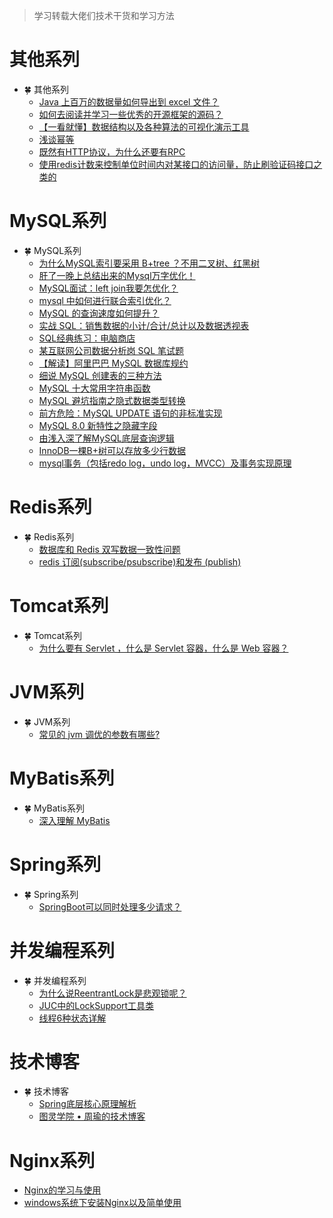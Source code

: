 <font face="幼圆">

> 学习转载大佬们技术干货和学习方法

</font>

# 其他系列

- 🍀 其他系列
  - [Java 上百万的数据量如何导出到 excel 文件？](https://www.zhihu.com/question/266128152/answer/2899625998)
  - [如何去阅读并学习一些优秀的开源框架的源码？](https://www.zhihu.com/question/26766601/answer/2297192544)
  - [【一看就懂】数据结构以及各种算法的可视化演示工具](https://blog.csdn.net/horses/article/details/120385749)
  - [浅谈幂等](https://juejin.cn/post/7241941309174300732)
  - [既然有HTTP协议，为什么还要有RPC](https://blog.csdn.net/tianyaleixiaowu/article/details/127057253)
  - [使用redis计数来控制单位时间内对某接口的访问量，防止刷验证码接口之类的](https://blog.csdn.net/tianyaleixiaowu/article/details/74549145)

# MySQL系列

- 🍀 MySQL系列
  - [为什么MySQL索引要采用 B+tree ？不用二叉树、红黑树](https://zhuanlan.zhihu.com/p/633637500)
  - [肝了一晚上总结出来的Mysql万字优化！](https://zhuanlan.zhihu.com/p/356176331)
  - [MySQL面试：left join我要怎优化？](https://zhuanlan.zhihu.com/p/539311633)
  - [mysql 中如何进行联合索引优化？](https://www.zhihu.com/question/591117933/answer/3017147198)
  - [MySQL 的查询速度如何提升？](https://www.zhihu.com/question/590917119/answer/3056451196)
  - [实战 SQL：销售数据的小计/合计/总计以及数据透视表](https://blog.csdn.net/horses/article/details/105246162)
  - [SQL经典练习：电脑商店](https://blog.csdn.net/horses/article/details/89043538)
  - [某互联网公司数据分析岗 SQL 笔试题](https://blog.csdn.net/horses/article/details/121150403)
  - [【解读】阿里巴巴 MySQL 数据库规约](https://blog.csdn.net/horses/article/details/120941552)
  - [细说 MySQL 创建表的三种方法](https://blog.csdn.net/horses/article/details/119720521)
  - [MySQL 十大常用字符串函数](https://blog.csdn.net/horses/article/details/118344265)
  - [MySQL 避坑指南之隐式数据类型转换](https://blog.csdn.net/horses/article/details/118120395)
  - [前方危险：MySQL UPDATE 语句的非标准实现](https://blog.csdn.net/horses/article/details/110238573)
  - [MySQL 8.0 新特性之隐藏字段](https://blog.csdn.net/horses/article/details/113838642)
  - [由浅入深了解MySQL底层查询逻辑](https://juejin.cn/post/7243819890497945659)
  - [InnoDB一棵B+树可以存放多少行数据](https://blog.csdn.net/tianyaleixiaowu/article/details/94552675)
  - [mysql事务（包括redo log，undo log，MVCC）及事务实现原理](https://blog.csdn.net/tianyaleixiaowu/article/details/102683638)

# Redis系列

- 🍀 Redis系列
  - [数据库和 Redis 双写数据一致性问题](https://www.zhihu.com/question/20734566/answer/3056703475)
  - [redis 订阅(subscribe/psubscribe)和发布 (publish)](https://blog.csdn.net/yang_yang1994/article/details/78108617)

# Tomcat系列

- 🍀 Tomcat系列
  - [为什么要有 Servlet ，什么是 Servlet 容器，什么是 Web 容器？](https://www.zhihu.com/question/585070524/answer/2939949226)

# JVM系列

- 🍀 JVM系列
  - [常见的 jvm 调优的参数有哪些?](https://www.zhihu.com/question/588988401/answer/3012030394)

# MyBatis系列

- 🍀 MyBatis系列
  - [深入理解 MyBatis](https://juejin.cn/post/7124465530701873183#heading-13)

# Spring系列

- 🍀 Spring系列
  - [SpringBoot可以同时处理多少请求？](https://juejin.cn/post/7203648441721126972)

# 并发编程系列

- 🍀 并发编程系列
  - [为什么说ReentrantLock是悲观锁呢？](https://www.zhihu.com/question/527785982/answer/3102913513)
  - [JUC中的LockSupport工具类](http://itsoku.com/course/1/14)
  - [线程6种状态详解](http://itsoku.com/course/1/187)

# 技术博客

- 🍀 技术博客
  - [Spring底层核心原理解析](https://www.yuque.com/renyong-jmovm/spring/pldhnd)
  - [图灵学院 • 周瑜的技术博客](https://www.yuque.com/renyong-jmovm/dadudu)

# Nginx系列
  - [Nginx的学习与使用](https://blog.csdn.net/weixin_44251179/article/details/129744652)
  - [windows系统下安装Nginx以及简单使用](https://blog.csdn.net/weixin_44251179/article/details/129700793)